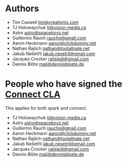 # Authors

 - Tim Caswell <tim@creationix.com>
 - TJ Holowaychuk <tj@vision-media.ca>
 - Astro <astro@spaceboyz.net>
 - Guillermo Rauch <rauchg@gmail.com>
 - Aaron Heckmann <aaron@clickdummy.net>
 - Nathan Rajlich <nathan@tootallnate.net>
 - Jakub Nešetřil <jakub.nesetril@gmail.com>
 - Jacques Crocker <railsjedi@gmail.com>
 - Dennis Blöte <mail@dennisbloete.de>

# People who have signed the [Connect CLA][]

This applies for both spark and connect.

 - TJ Holowaychuk <tj@vision-media.ca>
 - Astro <astro@spaceboyz.net>
 - Guillermo Rauch <rauchg@gmail.com>
 - Aaron Heckmann <aaron@clickdummy.net>
 - Nathan Rajlich <nathan@tootallnate.net>
 - Jakub Nešetřil <jakub.nesetril@gmail.com>
 - Jacques Crocker <railsjedi@gmail.com>
 - Dennis Blöte <mail@dennisbloete.de>

[Connect CLA]: http://extjs.github.com/Connect/Connect%20Individual%20CLA.pdf